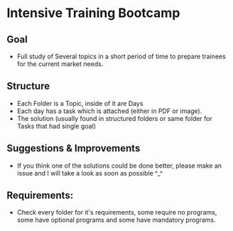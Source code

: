 # Intensive Training Bootcamp

## Goal
- Full study of Several topics in a short period of time to prepare trainees for the current market needs.

## Structure
- Each Folder is a Topic, inside of it are Days
- Each day has a task which is attached (either in PDF or image).
- The solution (usually found in structured folders or same folder for Tasks that had single goal)

## Suggestions & Improvements
- If you think one of the solutions could be done better, please make an issue and I will take a look as soon as possible ^_^

## Requirements:
- Check every folder for it's requirements, some require no programs, some have optional programs and some have mandatory programs.